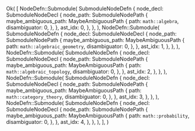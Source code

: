 Ok(
    [
        NodeDefn::Submodule(
            SubmoduleNodeDefn {
                node_decl: SubmoduleNodeDecl {
                    node_path: SubmoduleNodePath {
                        maybe_ambiguous_path: MaybeAmbiguousPath {
                            path: `math::algebra`,
                            disambiguator: 0,
                        },
                    },
                    ast_idx: 0,
                },
            },
        ),
        NodeDefn::Submodule(
            SubmoduleNodeDefn {
                node_decl: SubmoduleNodeDecl {
                    node_path: SubmoduleNodePath {
                        maybe_ambiguous_path: MaybeAmbiguousPath {
                            path: `math::algebraic_geometry`,
                            disambiguator: 0,
                        },
                    },
                    ast_idx: 1,
                },
            },
        ),
        NodeDefn::Submodule(
            SubmoduleNodeDefn {
                node_decl: SubmoduleNodeDecl {
                    node_path: SubmoduleNodePath {
                        maybe_ambiguous_path: MaybeAmbiguousPath {
                            path: `math::algebraic_topology`,
                            disambiguator: 0,
                        },
                    },
                    ast_idx: 2,
                },
            },
        ),
        NodeDefn::Submodule(
            SubmoduleNodeDefn {
                node_decl: SubmoduleNodeDecl {
                    node_path: SubmoduleNodePath {
                        maybe_ambiguous_path: MaybeAmbiguousPath {
                            path: `math::category_theory`,
                            disambiguator: 0,
                        },
                    },
                    ast_idx: 3,
                },
            },
        ),
        NodeDefn::Submodule(
            SubmoduleNodeDefn {
                node_decl: SubmoduleNodeDecl {
                    node_path: SubmoduleNodePath {
                        maybe_ambiguous_path: MaybeAmbiguousPath {
                            path: `math::probability`,
                            disambiguator: 0,
                        },
                    },
                    ast_idx: 4,
                },
            },
        ),
    ],
)